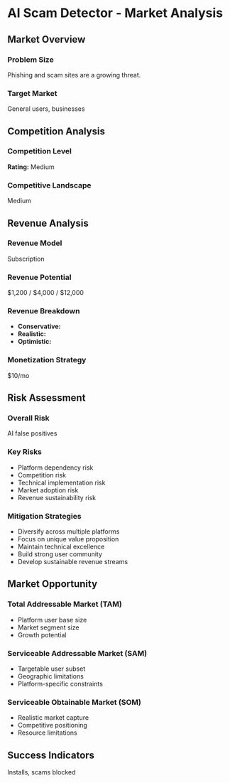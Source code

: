 # AI Scam Detector - Market Analysis

## Market Overview

### Problem Size
Phishing and scam sites are a growing threat.

### Target Market
General users, businesses

## Competition Analysis

### Competition Level
**Rating:** Medium

### Competitive Landscape
Medium

## Revenue Analysis

### Revenue Model
Subscription

### Revenue Potential
$1,200 / $4,000 / $12,000

### Revenue Breakdown
- **Conservative:** 
- **Realistic:** 
- **Optimistic:** 

### Monetization Strategy
$10/mo

## Risk Assessment

### Overall Risk
AI false positives

### Key Risks
- Platform dependency risk
- Competition risk
- Technical implementation risk
- Market adoption risk
- Revenue sustainability risk

### Mitigation Strategies
- Diversify across multiple platforms
- Focus on unique value proposition
- Maintain technical excellence
- Build strong user community
- Develop sustainable revenue streams

## Market Opportunity

### Total Addressable Market (TAM)
- Platform user base size
- Market segment size
- Growth potential

### Serviceable Addressable Market (SAM)
- Targetable user subset
- Geographic limitations
- Platform-specific constraints

### Serviceable Obtainable Market (SOM)
- Realistic market capture
- Competitive positioning
- Resource limitations

## Success Indicators
Installs, scams blocked
